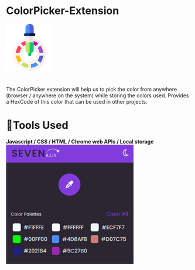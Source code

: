 # ColorPicker-Extension

 <div style="margin: 0 auto;" >
  <img src="./icons/icon128.png"/>
 </div>
 

#
The ColorPicker extension will help us to pick the color from anywhere (browser / anywhere on the system) while storing the colors used. Provides a HexCode of this color that can be used in other projects.

# 🔧Tools Used
**Javascript / CSS / HTML / Chrome web APIs / Local storage**
![CHEESE!](./icons/colorPicker_ext.PNG)
